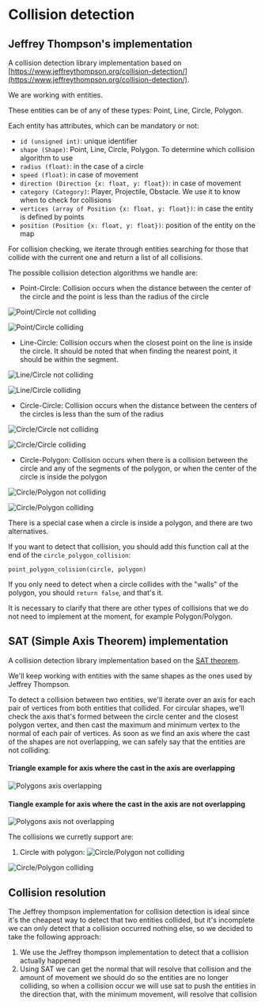 # Collision detection

## Jeffrey Thompson's implementation
A collision detection library implementation based on [https://www.jeffreythompson.org/collision-detection/](https://www.jeffreythompson.org/collision-detection/).

We are working with entities.

These entities can be of any of these types: Point, Line, Circle, Polygon.

Each entity has attributes, which can be mandatory or not:
- `id (unsigned int)`: unique identifier
- `shape (Shape)`: Point, Line, Circle, Polygon. To determine which collision algorithm to use
- `radius (float)`: in the case of a circle
- `speed (float)`: in case of movement
- `direction (Direction {x: float, y: float})`: in case of movement
- `category (Category)`: Player, Projectile, Obstacle. We use it to know when to check for collisions
- `vertices (array of Position {x: float, y: float})`: in case the entity is defined by points
- `position (Position {x: float, y: float})`: position of the entity on the map

For collision checking, we iterate through entities searching for those that collide with the current one and return a list of all collisions.

The possible collision detection algorithms we handle are:

- Point-Circle: Collision occurs when the distance between the center of the circle and the point is less than the radius of the circle

![Point/Circle not colliding](./images/point-circle-not-colliding.jpg "Point/Circle not colliding")

![Point/Circle colliding](./images/point-circle-colliding.jpg "Point/Circle colliding")

- Line-Circle: Collision occurs when the closest point on the line is inside the circle. It should be noted that when finding the nearest point, it should be within the segment.

![Line/Circle not colliding](./images/line-circle-not-colliding.jpg "Line/Circle not colliding")

![Line/Circle colliding](./images/line-circle-colliding.jpg "Line/Circle colliding")

- Circle-Circle: Collision occurs when the distance between the centers of the circles is less than the sum of the radius

![Circle/Circle not colliding](./images/circle-circle-not-colliding.jpg "Circle/Circle not colliding")

![Circle/Circle colliding](./images/circle-circle-colliding.jpg "Circle/Circle colliding")

- Circle-Polygon: Collision occurs when there is a collision between the circle and any of the segments of the polygon, or when the center of the circle is inside the polygon

![Circle/Polygon not colliding](./images/circle-polygon-not-colliding.jpg "Circle/Polygon not colliding")

![Circle/Polygon colliding](./images/circle-polygon-colliding.jpg "Circle/Polygon colliding")

There is a special case when a circle is inside a polygon, and there are two alternatives.

If you want to detect that collision, you should add this function call at the end of the `circle_polygon_collision`:
```
point_polygon_colision(circle, polygon)
```
If you only need to detect when a circle collides with the "walls" of the polygon, you should `return false`, and that's it.

It is necessary to clarify that there are other types of collisions that we do not need to implement at the moment, for example Polygon/Polygon.

## SAT (Simple Axis Theorem) implementation
A collision detection library implementation based on the [SAT theorem](https://dyn4j.org/2010/01/sat/).

We'll keep working with entities with the same shapes as the ones used by Jeffrey Thompson.

To detect a collision between two entities, we'll iterate over an axis for each pair of vertices from both entities that collided.
For circular shapes, we'll check the axis that's formed between the circle center and the closest polygon vertex, and then cast the
maximum and minimum vertex to the normal of each pair of vertices. As soon as we find an axis where the cast of the shapes are not overlapping, we can safely say that the entities are not colliding.

#### Triangle example for axis where the cast in the axis are overlapping
![Polygons axis overlapping](./images/sat-overlapping.jpg "Polygons axis overlapping")
#### Tiangle example for axis where the cast in the axis are not overlapping
![Polygons axis not overlapping](./images/sat-no-overlapping.jpg "Polygons axis not overlapping")

The collisions we curretly support are:

1. Circle with polygon:
![Circle/Polygon not colliding](./images/circle-polygon-not-colliding.jpg "Circle/Polygon not colliding")

![Circle/Polygon colliding](./images/circle-polygon-colliding.jpg "Circle/Polygon colliding")



## Collision resolution

The Jeffrey thompson implementation for collision detection is ideal since it's the cheapest way to 
detect that two entities collided, but it's incomplete we can only detect that a collision occurred 
nothing else, so we decided to take the following approach:

1. We use the Jeffrey thompson implementation to detect that a collision actually happened
2. Using SAT we can get the normal that will resolve that collision and the amount of movement we should do 
so the entities are no longer colliding, so when a collision occur we will use sat to push the entities in the direction that, with the minimum movement, will resolve that collision
